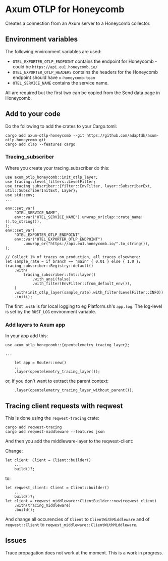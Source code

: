 # Axum OTLP for Honeycomb

Creates a connection from an Axum server to a Honeycomb collector.

## Environment variables

The following environment variables are used:

 *  `OTEL_EXPORTER_OTLP_ENDPOINT` contains the endpoint for Honeycomb -
     could be `https://api.eu1.honeycomb.io/`
 *  `OTEL_EXPORTER_OTLP_HEADERS` contains the headers for the Honeycomb endpoint should have `x-honeycomb-team`
 *  `OTEL_SERVICE_NAME` contains the service name.

All are required but the first two can be copied from the Send data page in Honeycomb.

## Add to your code

Do the following to add the crates to your Cargo.toml:

```
cargo add axum-otlp-honeycomb --git https://github.com/adaptdk/axum-otlp-honeycomb.git
cargo add clap --features cargo
```

### Tracing_subscriber

Where you create your tracing_subscriber do this:
```
use axum_otlp_honeycomb::init_otlp_layer;
use tracing::level_filters::LevelFilter;
use tracing_subscriber::{filter::EnvFilter, layer::SubscriberExt, util::SubscriberInitExt, Layer};
use std::env;
...

env::set_var(
    "OTEL_SERVICE_NAME",
    env::var("OTEL_SERVICE_NAME").unwrap_or(clap::crate_name!().to_string()),
);
env::set_var(
    "OTEL_EXPORTER_OTLP_ENDPOINT",
    env::var("OTEL_EXPORTER_OTLP_ENDPOINT")
        .unwrap_or("https://api.eu1.honeycomb.io/".to_string()),
);

// Collect 1% of traces on production, all traces elsewhere:
let sample_rate = if branch == "main" { 0.01 } else { 1.0 };
tracing_subscriber::Registry::default()
    .with(
        tracing_subscriber::fmt::layer()
            .with_ansi(false)
            .with_filter(EnvFilter::from_default_env()),
    )
    .with(init_otlp_layer(sample_rate).with_filter(LevelFilter::INFO))
    .init();
```
The first `.with` is for local logging to eg Platform.sh's `app.log`. The log-level
is set by the `RUST_LOG` environment variable.

### Add layers to Axum app

In your app add this:
```
use axum_otlp_honeycomb::{opentelemetry_tracing_layer};

...

    let app = Router::new()
    ...
    .layer(opentelemetry_tracing_layer());
```
or, if you don't want to extract the parent context:
```
    .layer(opentelemetry_tracing_layer_without_parent());
```

## Tracing client requests with reqwest

This is done using the `reqwest-tracing` crate:
```
cargo add reqwest-tracing
cargo add reqwest-middleware --features json
```
And then you add the middleware-layer to the reqwest-client:

Change:
```
let client: Client = Client::builder()
    ...
    build()?;
```
to:
```
let reqwest_client: Client = Client::builder()
    ...
    build()?;
let client = reqwest_middleware::ClientBuilder::new(reqwest_client)
    .with(tracing_middleware)
    .build();
```
And change all occurencies of `Client` to `ClientWithMiddleware` and
of `reqwest::Client` to `reqwest_middleware::ClientWithMiddleware`.


## Issues

Trace propagation does not work at the moment. This is a work in progress.
